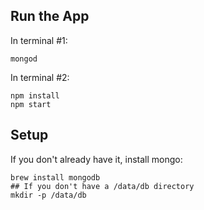 ## Run the App

In terminal #1:
```
mongod
```

In terminal #2:
```
npm install
npm start
```



## Setup
If you don't already have it, install mongo:
```
brew install mongodb
## If you don't have a /data/db directory
mkdir -p /data/db
```
